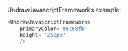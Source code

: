 UndrawJavascriptFrameworks example:
```js 
<UndrawJavascriptFrameworks
    primaryColor='#6c68fb'
    height= '250px'
    />
```